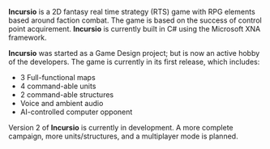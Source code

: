 **Incursio** is a 2D fantasy real time strategy (RTS) game with RPG elements based around faction combat. The game is based on the success of control point acquirement.  **Incursio** is currently built in C# using the Microsoft XNA framework.

**Incursio** was started as a Game Design project; but is now an active hobby of the developers. The game is currently in its first release, which includes:
  * 3 Full-functional maps
  * 4 command-able units
  * 2 command-able structures
  * Voice and ambient audio
  * AI-controlled computer opponent

Version 2 of **Incursio** is currently in development.  A more complete campaign, more units/structures, and a multiplayer mode is planned.